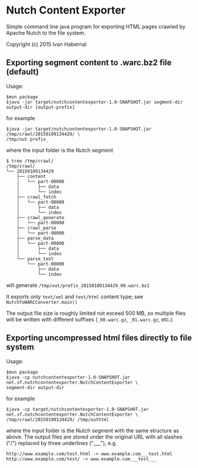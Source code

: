 # Nutch Content Exporter

Simple command line java program for exporting HTML pages crawled by Apache Nutch to the file system.

Copyright (c) 2015 Ivan Habernal

## Exporting segment content to .warc.bz2 file (default)

Usage:

    $mvn package
    $java -jar target/nutchcontentexporter-1.0-SNAPSHOT.jar segment-dir output-dir [output-prefix]

for example

    $java -jar target/nutchcontentexporter-1.0-SNAPSHOT.jar /tmp/crawl/20150109134429/ \
    /tmp/out prefix_

where the input folder is the Nutch segment

    $ tree /tmp/crawl/
    /tmp/crawl/
    └── 20150109134429
        ├── content
        │   └── part-00000
        │       ├── data
        │       └── index
        ├── crawl_fetch
        │   └── part-00000
        │       ├── data
        │       └── index
        ├── crawl_generate
        │   └── part-00000
        ├── crawl_parse
        │   └── part-00000
        ├── parse_data
        │   └── part-00000
        │       ├── data
        │       └── index
        └── parse_text
            └── part-00000
                ├── data
                └── index

will generate `/tmp/out/prefix_20150109134429_00.warc.bz2`

It exports only `text/xml` and `text/html` content type; see `NutchToWARCConverter.main()`

The output file size is roughly limited not exceed 500 MB, so multiple files will be written with different suffixes (`_00.warc.gz`, `_01.warc.gz`, etc.).

## Exporting uncompressed html files directly to file system

Usage:

    $mvn package
    $java -cp nutchcontentexporter-1.0-SNAPSHOT.jar net.sf.nutchcontentexporter.NutchContentExporter \
    segment-dir output-dir

for example

    $java -cp target/nutchcontentexporter-1.0-SNAPSHOT.jar net.sf.nutchcontentexporter.NutchContentExporter \
    /tmp/crawl/20150109134429/ /tmp/outhtml

where the input folder is the Nutch segment with the same structure as above. The output files are stored under the original URL with all slashes ("/") replaced by three
underlines ("___"), e.g.

    http://www.example.com/test.html -> www.example.com___test.html
    http://www.example.com/test/ -> www.example.com___test___